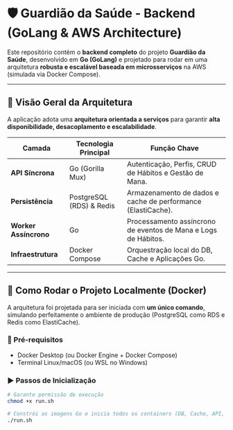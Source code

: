 # 🛡️ Guardião da Saúde - Backend (GoLang & AWS Architecture)

Este repositório contém o **backend completo** do projeto **Guardião da Saúde**, desenvolvido em **Go (GoLang)** e projetado para rodar em uma arquitetura **robusta e escalável baseada em microsserviços** na AWS (simulada via Docker Compose).

---

## 🌟 Visão Geral da Arquitetura

A aplicação adota uma **arquitetura orientada a serviços** para garantir **alta disponibilidade, desacoplamento e escalabilidade**.

| Camada              | Tecnologia Principal        | Função Chave                                                       |
|---------------------|-----------------------------|--------------------------------------------------------------------|
| **API Síncrona**    | Go (Gorilla Mux)            | Autenticação, Perfis, CRUD de Hábitos e Gestão de Mana.            |
| **Persistência**    | PostgreSQL (RDS) & Redis    | Armazenamento de dados e cache de performance (ElastiCache).       |
| **Worker Assíncrono** | Go                         | Processamento assíncrono de eventos de Mana e Logs de Hábitos.     |
| **Infraestrutura**  | Docker Compose              | Orquestração local do DB, Cache e Aplicações Go.                   |

---

## 🚀 Como Rodar o Projeto Localmente (Docker)

A arquitetura foi projetada para ser iniciada com **um único comando**, simulando perfeitamente o ambiente de produção (PostgreSQL como RDS e Redis como ElastiCache).

### 🔧 Pré-requisitos
- Docker Desktop (ou Docker Engine + Docker Compose)
- Terminal Linux/macOS (ou WSL no Windows)

### ▶️ Passos de Inicialização

```bash
# Garante permissão de execução
chmod +x run.sh

# Constrói as imagens Go e inicia todos os containers (DB, Cache, API, Worker)
./run.sh
